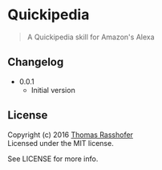 # Quickipedia

> A Quickipedia skill for Amazon's Alexa

## Changelog

* 0.0.1
  * Initial version

## License

Copyright (c) 2016 [Thomas Rasshofer](http://thomasrasshofer.com/)  
Licensed under the MIT license.

See LICENSE for more info.
